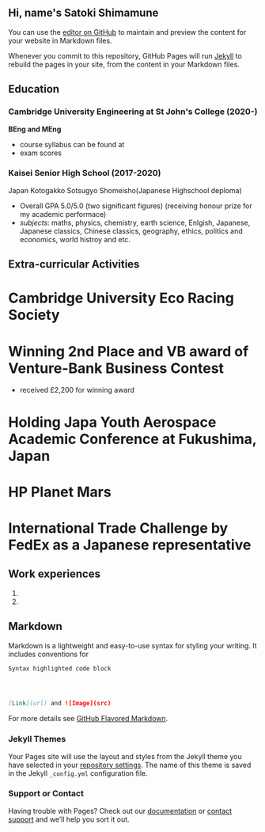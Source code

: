 ## Hi, name's Satoki Shimamune

You can use the [editor on GitHub](https://github.com/satoki22ti/profile/edit/gh-pages/index.md) to maintain and preview the content for your website in Markdown files.

Whenever you commit to this repository, GitHub Pages will run [Jekyll](https://jekyllrb.com/) to rebuild the pages in your site, from the content in your Markdown files.

## Education
### Cambridge University Engineering at St John's College (2020-)
**BEng and MEng**
- course syllabus can be found at
- exam scores

### Kaisei Senior High School (2017-2020)
Japan Kotogakko Sotsugyo Shomeisho(Japanese Highschool deploma)
- Overall GPA 5.0/5.0 (two significant figures) (receiving honour prize for my academic performace)
- _subjects_: maths, physics, chemistry, earth science, Enlgish, Japanese, Japanese classics, Chinese classics, geography, ethics, politics and economics, world histroy and etc.

## Extra-curricular Activities
# Cambridge University Eco Racing Society

# Winning 2nd Place and VB award of Venture-Bank Business Contest
- received £2,200 for winning award

# Holding Japa  Youth Aerospace Academic Conference at Fukushima, Japan

# HP Planet Mars

# International Trade Challenge by FedEx as a Japanese representative


## Work experiences
1.
2.

## Markdown

Markdown is a lightweight and easy-to-use syntax for styling your writing. It includes conventions for

```markdown
Syntax highlighted code block




[Link](url) and ![Image](src)
```

For more details see [GitHub Flavored Markdown](https://guides.github.com/features/mastering-markdown/).

### Jekyll Themes

Your Pages site will use the layout and styles from the Jekyll theme you have selected in your [repository settings](https://github.com/satoki22ti/profile/settings/pages). The name of this theme is saved in the Jekyll `_config.yml` configuration file.

### Support or Contact

Having trouble with Pages? Check out our [documentation](https://docs.github.com/categories/github-pages-basics/) or [contact support](https://support.github.com/contact) and we’ll help you sort it out.
